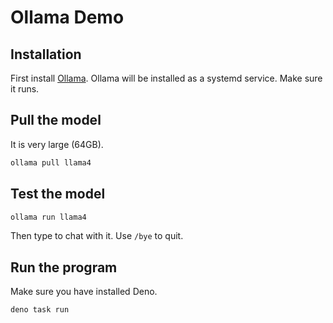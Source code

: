 # Ollama Demo

## Installation

First install [Ollama](https://ollama.com/download/linux). Ollama will be installed as a systemd
service. Make sure it runs.

## Pull the model

It is very large (64GB).

```bash
ollama pull llama4
```

## Test the model

```bash
ollama run llama4
```

Then type to chat with it. Use `/bye` to quit.

## Run the program

Make sure you have installed Deno.

```bash
deno task run
```
